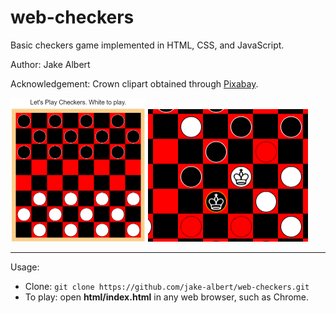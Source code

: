 # web-checkers
Basic checkers game implemented in HTML, CSS, and JavaScript.

Author: Jake Albert

Acknowledgement: Crown clipart obtained through [Pixabay](https://pixabay.com/en/king-white-chess-figure-game-play-147056/).

<img src="images/screenshots/start_board.png" width="216" height="230">
<img src="images/screenshots/move_selections.png" width="256" height="212">

-------------------------------

Usage:
  * Clone: `git clone https://github.com/jake-albert/web-checkers.git`
  * To play: open **html/index.html** in any web browser, such as Chrome.
